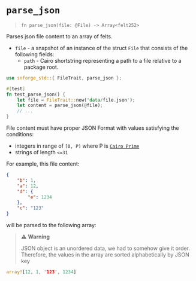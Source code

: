 # `parse_json`

> `fn parse_json(file: @File) -> Array<felt252>`

Parses json file content to an array of felts.

- `file` - a snapshot of an instance of the struct `File` that consists of the following fields:
  - `path` - Cairo shortstring representing a path to a file relative to a package root.

```rust
use snforge_std::{ FileTrait, parse_json };

#[test]
fn test_parse_json() {
    let file = FileTrait::new('data/file.json');
    let content = parse_json(@file);
    // ...
}
```

File content must have proper JSON Format with values satisfying the conditions:
  - integers in range of `[0, P)` where P is [`Cairo Prime`](https://book.cairo-lang.org/ch02-02-data-types.html?highlight=prime#felt-type)
  - strings of length `<=31`

For example, this file content:
```json
{
    "b": 1,
    "a": 12,
    "d": {
        "e": 1234
    },
    "c": "123"
}
```
will be parsed to the following array:
> ⚠️ **Warning**
>
>  JSON object is an unordered data, we had to somehow give it order. Therefore, the values in the array are sorted alphabetically by JSON key
```rust
array![12, 1, '123', 1234]
```
